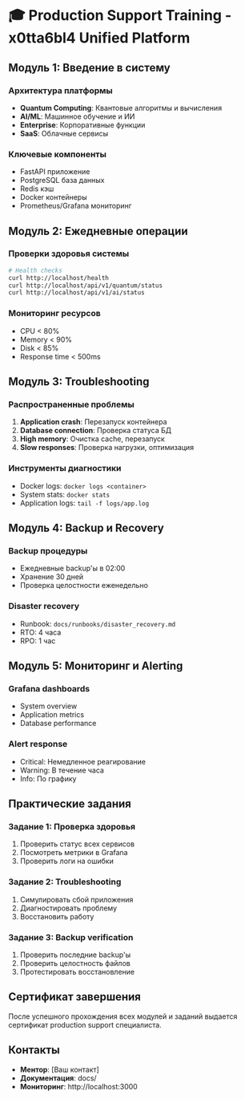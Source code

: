 # 🎓 Production Support Training - x0tta6bl4 Unified Platform

## Модуль 1: Введение в систему

### Архитектура платформы
- **Quantum Computing**: Квантовые алгоритмы и вычисления
- **AI/ML**: Машинное обучение и ИИ
- **Enterprise**: Корпоративные функции
- **SaaS**: Облачные сервисы

### Ключевые компоненты
- FastAPI приложение
- PostgreSQL база данных
- Redis кэш
- Docker контейнеры
- Prometheus/Grafana мониторинг

## Модуль 2: Ежедневные операции

### Проверки здоровья системы
```bash
# Health checks
curl http://localhost/health
curl http://localhost/api/v1/quantum/status
curl http://localhost/api/v1/ai/status
```

### Мониторинг ресурсов
- CPU < 80%
- Memory < 90%
- Disk < 85%
- Response time < 500ms

## Модуль 3: Troubleshooting

### Распространенные проблемы
1. **Application crash**: Перезапуск контейнера
2. **Database connection**: Проверка статуса БД
3. **High memory**: Очистка cache, перезапуск
4. **Slow responses**: Проверка нагрузки, оптимизация

### Инструменты диагностики
- Docker logs: `docker logs <container>`
- System stats: `docker stats`
- Application logs: `tail -f logs/app.log`

## Модуль 4: Backup и Recovery

### Backup процедуры
- Ежедневные backup'ы в 02:00
- Хранение 30 дней
- Проверка целостности еженедельно

### Disaster recovery
- Runbook: `docs/runbooks/disaster_recovery.md`
- RTO: 4 часа
- RPO: 1 час

## Модуль 5: Мониторинг и Alerting

### Grafana dashboards
- System overview
- Application metrics
- Database performance

### Alert response
- Critical: Немедленное реагирование
- Warning: В течение часа
- Info: По графику

## Практические задания

### Задание 1: Проверка здоровья
1. Проверить статус всех сервисов
2. Посмотреть метрики в Grafana
3. Проверить логи на ошибки

### Задание 2: Troubleshooting
1. Симулировать сбой приложения
2. Диагностировать проблему
3. Восстановить работу

### Задание 3: Backup verification
1. Проверить последние backup'ы
2. Проверить целостность файлов
3. Протестировать восстановление

## Сертификат завершения

После успешного прохождения всех модулей и заданий выдается сертификат production support специалиста.

## Контакты
- **Ментор**: [Ваш контакт]
- **Документация**: docs/
- **Мониторинг**: http://localhost:3000